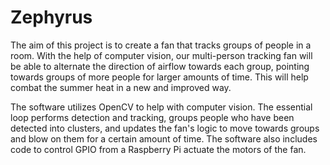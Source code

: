 # Zephyrus
The aim of this project is to create a fan that tracks groups of people in a room. With the help of computer vision, our multi-person tracking fan will be able to alternate the direction of airflow towards each group, pointing towards groups of more people for larger amounts of time. This will help combat the summer heat in a new and improved way. 

The software utilizes OpenCV to help with computer vision. The essential loop performs detection and tracking, groups people who have been detected into clusters, and updates the fan's logic to move towards groups and blow on them for a certain amount of time. The software also includes code to control GPIO from a Raspberry Pi actuate the motors of the fan.